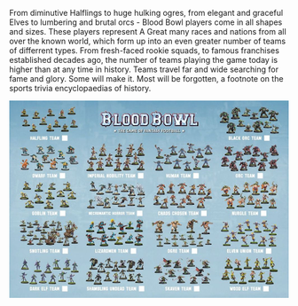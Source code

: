 From diminutive Halflings to huge hulking ogres, from elegant and graceful Elves to lumbering and brutal orcs - Blood Bowl players come in all shapes and sizes. These players represent A Great many races and nations from all over the known world, which form up into an even greater number of teams of differrent types. From fresh-faced rookie squads, to famous franchises established decades ago, the number of teams playing the game today is higher than at any time in history. Teams travel far and wide searching for fame and glory. Some will make it. Most will be forgotten, a footnote on the sports trivia encyclopaedias of history.

![](../media/teams/BBTeams.jpg)